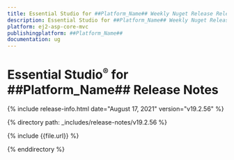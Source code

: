 ```yaml
---
title: Essential Studio for ##Platform_Name## Weekly Nuget Release Release Notes  
description: Essential Studio for ##Platform_Name## Weekly Nuget Release Release Notes  
platform: ej2-asp-core-mvc
publishingplatform: ##Platform_Name##
documentation: ug
---
```


# Essential Studio<sup style="font-size:70%">&reg;</sup> for  ##Platform_Name##  Release Notes  

{% include release-info.html date="August 17, 2021"   version="v19.2.56"  %} 

{% directory path: _includes/release-notes/v19.2.56 %}

{% include {{file.url}} %}

{% enddirectory %}

